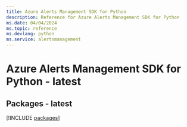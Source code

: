 ```yaml
---
title: Azure Alerts Management SDK for Python
description: Reference for Azure Alerts Management SDK for Python
ms.date: 04/04/2024
ms.topic: reference
ms.devlang: python
ms.service: alertsmanagement
---
```

# Azure Alerts Management SDK for Python - latest
## Packages - latest
[!INCLUDE [packages](alerts-management-index.md)]